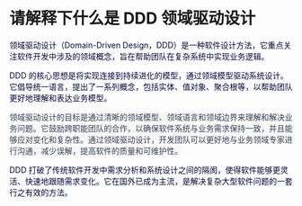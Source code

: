 # 请解释下什么是 DDD 领域驱动设计

<font style="color:rgb(5, 7, 59);background-color:rgb(253, 253, 254);">领域驱动设计（Domain-Driven Design，DDD）是一种软件设计方法，它重点关注软件开发中涉及的领域概念，旨在帮助团队在复杂系统中实现业务逻辑。</font>

<font style="color:rgb(5, 7, 59);background-color:rgb(253, 253, 254);">DDD 的核心思想是将实现连接到持续进化的模型，通过领域模型驱动系统设计。它倡导统一语言，提出了一系列概念，包括实体、值对象、聚合根等，以帮助团队更好地理解和表达业务模型。</font>

<font style="color:rgb(55, 65, 81);background-color:rgb(247, 247, 248);">领域驱动设计的目标是通过清晰的领域模型、领域语言和领域边界来理解和解决业务问题。它鼓励跨职能团队的合作，以确保软件系统与业务需求保持一致，并且能够应对变化和复杂性。通过领域驱动设计，开发团队可以更好地与业务领域专家进行沟通，减少误解，提高软件的质量和可维护性。</font>

<font style="color:rgb(5, 7, 59);background-color:rgb(253, 253, 254);">DDD 打破了传统软件开发中需求分析和系统设计之间的隔阂，使得软件能够更灵活、快速地跟随需求变化。它在国外已成为主流，是解决复杂大型软件问题的一套行之有效的方法。</font>

<font style="color:rgb(5, 7, 59);background-color:rgb(253, 253, 254);"></font>

